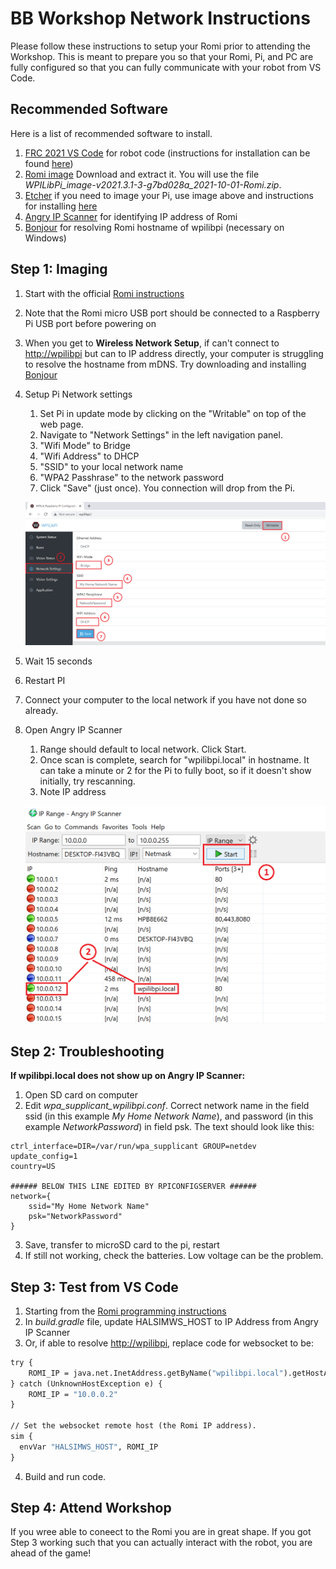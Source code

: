 # **BB Workshop Network Instructions**
Please follow these instructions to setup your Romi prior to attending the Workshop. This is meant to prepare you so that your Romi, Pi, and PC are fully configured so that you can fully communicate with your robot from VS Code.

## **Recommended Software**
Here is a list of recommended software to install.
1. [FRC 2021 VS Code](https://github.com/wpilibsuite/allwpilib/releases/tag/v2021.3.1) for robot code (instructions for installation can be found [here](https://docs.wpilib.org/en/stable/docs/zero-to-robot/step-2/wpilib-setup.html))
2. [Romi image](https://dev.azure.com/wpilib/RuntimeSupport/_build/results?buildId=17296&view=artifacts&pathAsName=false&type=publishedArtifacts) Download and extract it. You will use the file *WPILibPi_image-v2021.3.1-3-g7bd028a_2021-10-01-Romi.zip*.
2. [Etcher](https://www.balena.io/etcher/) if you need to image your Pi, use image above and instructions for installing [here](https://docs.wpilib.org/en/stable/docs/software/vision-processing/wpilibpi/installing-the-image-to-your-microsd-card.html)
3. [Angry IP Scanner](https://angryip.org/) for identifying IP address of Romi
4. [Bonjour](https://support.apple.com/kb/dl999?locale=en_US) for resolving Romi hostname of wpilibpi (necessary on Windows) 

## **Step 1: Imaging**
1. Start with the official [Romi instructions](https://docs.wpilib.org/en/stable/docs/romi-robot/imaging-romi.html)
2. Note that the Romi micro USB port should be connected to a Raspberry Pi USB port before powering on
3. When you get to **Wireless Network Setup**, if can't connect to [http://wpilibpi](http://wpilibpi) but can to IP address directly, your computer is struggling to resolve the hostname from mDNS. Try downloading and installing [Bonjour](https://support.apple.com/kb/dl999?locale=en_US)
4. Setup Pi Network settings
    1. Set Pi in update mode by clicking on the "Writable" on top of the web page.
    2. Navigate to "Network Settings" in the left navigation panel.
    3. "Wifi Mode" to Bridge
    4. "Wifi Address" to DHCP
    5. "SSID" to your local network name
    6. "WPA2 Passhrase" to the network password
    7. Click "Save" (just once). You connection will drop from the Pi.
   
   ![image](./PiUIBridgeModeNumbered.png)

5. Wait 15 seconds
6. Restart PI
7. Connect your computer to the local network if you have not done so already.
8. Open Angry IP Scanner
    1. Range should default to local network. Click Start.
	2. Once scan is complete, search for "wpilibpi.local" in hostname. It can take a minute or 2 for the Pi to fully boot, so if it doesn't show initially, try rescanning.
	3. Note IP address
    
    ![image](./Angry%20IP%20Scanner%20Numbered.png)

## **Step 2: Troubleshooting**
**If wpilibpi.local does not show up on Angry IP Scanner:**
1. Open SD card on computer
2. Edit *wpa_supplicant_wpilibpi.conf*. Correct network name in the field ssid (in this example *My Home Network Name*), and password (in this example *NetworkPassword*) in field psk. The text should look like this:
    
```
ctrl_interface=DIR=/var/run/wpa_supplicant GROUP=netdev
update_config=1
country=US

###### BELOW THIS LINE EDITED BY RPICONFIGSERVER ######
network={
    ssid="My Home Network Name"
    psk="NetworkPassword"
}
```

3. Save, transfer to microSD card to the pi, restart
4. If still not working, check the batteries. Low voltage can be the problem.

## **Step 3: Test from VS Code**
1. Starting from the [Romi programming instructions](https://docs.wpilib.org/en/stable/docs/romi-robot/programming-romi.html)
2. In *build.gradle* file, update HALSIMWS_HOST to IP Address from Angry IP Scanner
3. Or, if able to resolve [http://wpilibpi](http://wpilibpi), replace code for websocket to be:

```def ROMI_IP 
try {
    ROMI_IP = java.net.InetAddress.getByName("wpilibpi.local").getHostAddress()
} catch (UnknownHostException e) {
    ROMI_IP = "10.0.0.2"
}

// Set the websocket remote host (the Romi IP address).
sim {
  envVar "HALSIMWS_HOST", ROMI_IP
}
```
4. Build and run code.

## **Step 4: Attend Workshop**
If you wree able to coneect to the Romi you are in great shape. If you got Step 3 working such that you can actually interact with the robot, you are ahead of the game!